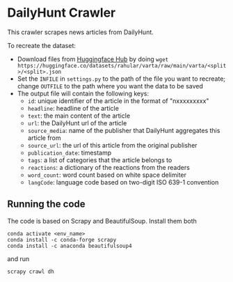 # DailyHunt Crawler

This crawler scrapes news articles from DailyHunt.

To recreate the dataset:
- Download files from [Huggingface Hub](https://github.com/rahular/varta) by doing `wget https://huggingface.co/datasets/rahular/varta/raw/main/varta/<split>/<split>.json`
- Set the `INFILE` in `settings.py` to the path of the file you want to recreate; change `OUTFILE` to the path where you want the data to be saved
- The output file will contain the following keys:
    - `id`: unique identifier of the article in the format of "nxxxxxxxxx"
    - `headline`: headline of the article
    - `text`: the main content of the article
    - `url`: the DailyHunt url of the article
    - `source_media`: name of the publisher that DailyHunt aggregates this article from
    - `source_url`: the url of this article from the original publisher
    - `publication_date`: timestamp 
    - `tags`: a list of categories that the article belongs to
    - `reactions`: a dictionary of the reactions from the readers
    - `word_count`: word count based on white space delimiter
    - `langCode`: language code based on two-digit ISO 639-1 convention

## Running the code
The code is based on Scrapy and BeautifulSoup. Install them both
```
conda activate <env_name>
conda install -c conda-forge scrapy
conda install -c anaconda beautifulsoup4
```
and run
```
scrapy crawl dh
```
